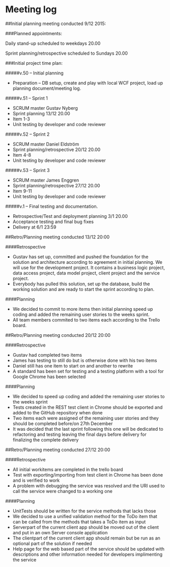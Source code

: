 # Meeting log

##Initial planning meeting conducted 9/12 2015:

###Planned appointments:

Daily stand-up scheduled to weekdays 20.00

Sprint planning/retrospective scheduled to Sundays 20.00

###Initial project time plan:

#####v.50 – Initial planning
  * Preparation – DB setup, create and play with local WCF project, load up planning document/meeting log.

#####v.51 – Sprint 1 
  *	SCRUM master Gustav Nyberg
  *	Sprint planning 13/12 20.00
  *	Item 1-3
  *	Unit testing by developer and code reviewer

#####v.52 – Sprint 2
  *	SCRUM master Daniel Eldström
  *	Sprint planning/retrospective 20/12 20.00
  *	Item 4-8
  *	Unit testing by developer and code reviewer

#####v.53 – Sprint 3
  *	SCRUM master James Enggren
  *	Sprint planning/retrospective 27/12 20.00
  *	Item 9-11
  *	Unit testing by developer and code reviewer

#####v.1 – Final testing and documentation.
  *	Retrospective/Test and deployment planning 3/1 20.00
  *	Acceptance testing and final bug fixes
  *	Delivery at 6/1 23:59

##Retro/Planning meeting conducted 13/12 20:00

####Retrospective
 * Gustav has set up, committed and pushed the foundation for the solution and architecture according to agreement in initial planning. We will use for the development project. It contains a business logic project, data access project, data model project, client project and the service project.
 * Everybody has pulled this solution, set up the database, build the working solution and are ready to start the sprint according to plan.

####Planning
 * We decided to commit to more items then initial planning speed up coding and added the remaining user stories to the weeks sprint.
 * All team members commited to two items each according to the Trello board.

##Retro/Planning meeting conducted 20/12 20:00

####Retrospective
 * Gustav had completed two items
 * James has testing to still do but is otherwise done with his two items
 * Daniel still has one item to start on and another to rewrite
 * A standard has been set for testing and a testing platform with a tool for Google Chrome has been selected

####Planning
 * We decided to speed up coding and added the remaining user stories to the weeks sprint
 * Tests created in the REST test client in Chrome should be exported and added to the GitHub repository when done
 * Two items each were assigned of the remaining user stories and they should be completed before/on 27th December
 * It was decided that the last sprint following this one will be dedicated to refactoring and testing leaving the final days before delivery for finalizing the complete delivery

##Retro/Planning meeting conducted 27/12 20:00

####Retrospective
 * All initial workitems are completed in the trello board
 * Test with exporting/importing from test client in Chrome has been done and is verified to work
 * A problem with debugging the service was resolved and the URI used to call the service were changed to a working one

####Planning
 * UnitTests should be written for the service methods that lacks those
 * We decided to use a unified validation method for the ToDo item that can be called from the methods that takes a ToDo item as input
 * Serverpart of the current client app should be moved out of the client and put in an own Server console application
 * The clientpart of the current client app should remain but be run as an optional part of the solution if needed
 * Help page for the web based part of the service should be updated with descriptions and other information needed for developers implimenting the service
